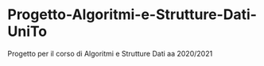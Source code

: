 # Progetto-Algoritmi-e-Strutture-Dati-UniTo
Progetto per il corso di Algoritmi e Strutture Dati aa 2020/2021

